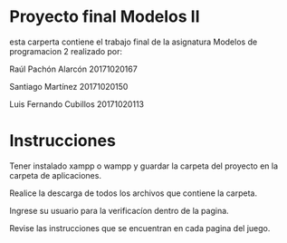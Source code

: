 # Proyecto final Modelos II

esta carperta contiene el trabajo final de la asignatura Modelos de programacion 2 realizado por:

Raúl Pachón Alarcón 20171020167

Santiago Martínez 20171020150

Luis Fernando Cubillos 20171020113

# Instrucciones

Tener instalado xampp o wampp y guardar la carpeta del proyecto en la carpeta de aplicaciones.

Realice la descarga de todos los archivos que contiene la carpeta.

Ingrese su usuario para la verificacíon dentro de la pagina.

Revise las instrucciones que se encuentran en cada pagina del juego.
